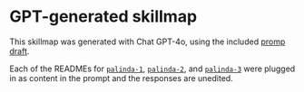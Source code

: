 # GPT-generated skillmap

This skillmap was generated with Chat GPT-4o, using the included [promp draft](./prompt-draft-2024-06-27.md).

Each of the READMEs for [`palinda-1`](https://gits-15.sys.kth.se/inda-master/palinda-1/blob/master/README.md), [`palinda-2`](https://gits-15.sys.kth.se/inda-master/palinda-2/blob/master/README.md), and  [`palinda-3`](https://gits-15.sys.kth.se/inda-master/palinda-3/blob/master/README.md) were plugged in as content in the prompt and the responses are unedited.